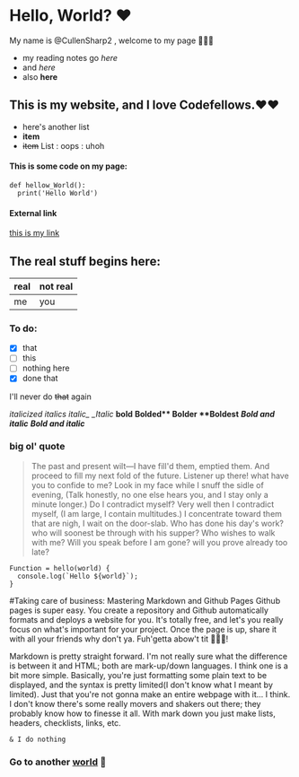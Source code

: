 # Hello, World? ❤️
My name is @CullenSharp2 , welcome to my page 👋👋👋

- my reading notes go *here*
- and _here_
- also **here**
## This is my website, and I love Codefellows.❤️❤️
* here's another list
* __item__
* ~~item~~
List
: oops
: uhoh

#### This is some code on my page:
```
def hellow_World():
  print('Hello World')
```

#### External link
[this is my link](https://youtu.be/ripjDCR17XM)

## The real stuff begins here:

real | not real
-----|---------
me   | you

### To do:
- [x] that
- [ ] this
- [ ] nothing here
- [x] done that

I'll never do ~~that~~ again

*italicized* _italics_ *italic_ _Italic*
__bold__ __Bolded** **Bolder** **Boldest__
***Bold and italic*** ___Bold and italic___

### big ol' quote


>The past and present wilt—I have fill'd them, emptied them.
And proceed to fill my next fold of the future.
Listener up there! what have you to confide to me?
Look in my face while I snuff the sidle of evening,
(Talk honestly, no one else hears you, and I stay only a minute longer.)
Do I contradict myself?
Very well then I contradict myself,
(I am large, I contain multitudes.)
I concentrate toward them that are nigh, I wait on the door-slab.
Who has done his day's work? who will soonest be through with his supper?
Who wishes to walk with me?
Will you speak before I am gone? will you prove already too late?


```
Function = hello(world) {
  console.log(`Hello ${world}`);
}
```

#Taking care of business: Mastering Markdown and Github Pages
Github pages is super easy. You create a repository and Github automatically formats and deploys a website for you. It's totally free, and let's you really focus on what's important for your project. Once the page is up, share it with all your friends why don't ya. Fuh'getta abow't tit 🧑‍🍳🤏!

Markdown is pretty straight forward. I'm not really sure what the difference is between it and HTML; both are mark-up/down languages. I think one is a bit more simple. Basically, you're just formatting some plain text to be displayed, and the syntax is pretty limited(I don't know what I meant by limited). Just that you're not gonna make an entire webpage with it... I think. I don't know there's some really movers and shakers out there; they probably know how to finesse it all. With mark down you just make lists, headers, checklists, links, etc.

`& I do nothing`

### Go to another [world](read02.md) 🧙
